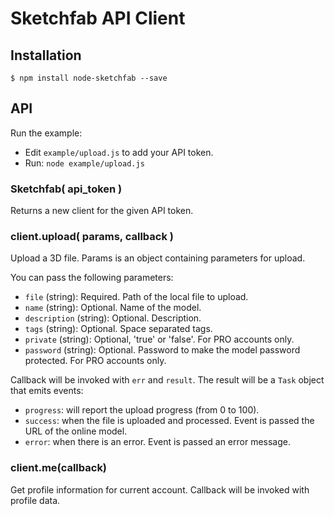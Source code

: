 # Sketchfab API Client

## Installation

```
$ npm install node-sketchfab --save
```

## API

Run the example:
* Edit `example/upload.js` to add your API token.
* Run: `node example/upload.js`

### Sketchfab( api_token )

Returns a new client for the given API token.

### client.upload( params, callback )

Upload a 3D file. Params is an object containing parameters for upload.

You can pass the following parameters:

* `file` (string): Required. Path of the local file to upload.
* `name` (string): Optional. Name of the model.
* `description` (string): Optional. Description.
* `tags` (string): Optional. Space separated tags.
* `private` (string): Optional, 'true' or 'false'. For PRO accounts only.
* `password` (string): Optional. Password to make the model password protected. For PRO accounts only.

Callback will be invoked with `err` and `result`.
The result will be a `Task` object that emits events:
* `progress`: will report the upload progress (from 0 to 100).
* `success`: when the file is uploaded and processed. Event is passed the URL of the online model.
* `error`: when there is an error. Event is passed an error message.

### client.me(callback)

Get profile information for current account.
Callback will be invoked with profile data.
